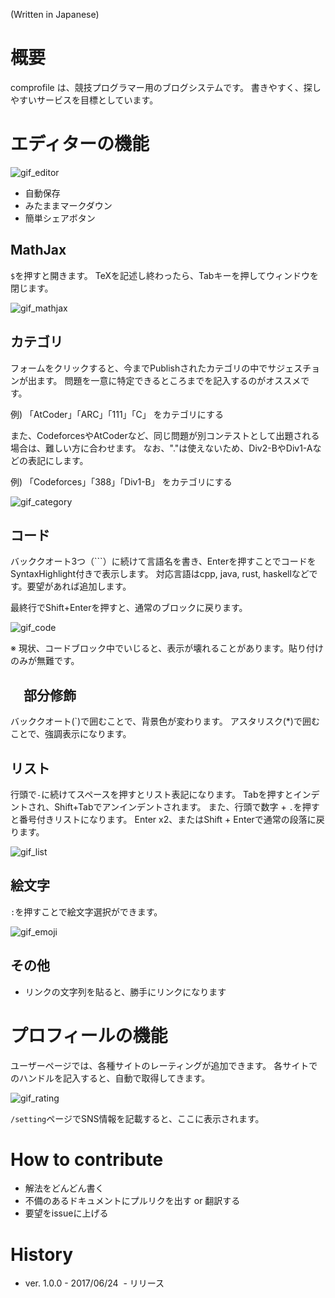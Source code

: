 (Written in Japanese)

# 概要
comprofile は、競技プログラマー用のブログシステムです。
書きやすく、探しやすいサービスを目標としています。

# エディターの機能

![gif_editor](https://user-images.githubusercontent.com/1843532/27494519-37d6555e-5889-11e7-8c3b-7808e72f2ae6.gif)

- 自動保存
- みたままマークダウン
- 簡単シェアボタン

## MathJax

`$`を押すと開きます。
TeXを記述し終わったら、Tabキーを押してウィンドウを閉じます。

![gif_mathjax](https://user-images.githubusercontent.com/1843532/27433392-7fef8004-578f-11e7-8f8c-47f395f97142.gif)

## カテゴリ

フォームをクリックすると、今までPublishされたカテゴリの中でサジェスチョンが出ます。
問題を一意に特定できるところまでを記入するのがオススメです。

例) 「AtCoder」「ARC」「111」「C」 をカテゴリにする

また、CodeforcesやAtCoderなど、同じ問題が別コンテストとして出題される場合は、難しい方に合わせます。
なお、"."は使えないため、Div2-BやDiv1-Aなどの表記にします。

例) 「Codeforces」「388」「Div1-B」 をカテゴリにする

![gif_category](https://user-images.githubusercontent.com/1843532/27433391-7fed4442-578f-11e7-90d4-4ab90da566a9.gif)

## コード

バッククオート3つ（```）に続けて言語名を書き、Enterを押すことでコードをSyntaxHighlight付きで表示します。
対応言語はcpp, java, rust, haskellなどです。要望があれば追加します。

最終行でShift+Enterを押すと、通常のブロックに戻ります。

![gif_code](https://user-images.githubusercontent.com/1843532/27433393-7ff02d9c-578f-11e7-80f7-5d59d137fde5.gif)

※ 現状、コードブロック中でいじると、表示が壊れることがあります。貼り付けのみが無難です。

## 　部分修飾

バッククオート(`)で囲むことで、背景色が変わります。
アスタリスク(*)で囲むことで、強調表示になります。

## リスト

行頭で`-`に続けてスペースを押すとリスト表記になります。
Tabを押すとインデントされ、Shift+Tabでアンインデントされます。
また、行頭で数字 + `.`を押すと番号付きリストになります。
Enter x2、またはShift + Enterで通常の段落に戻ります。

![gif_list](https://user-images.githubusercontent.com/1843532/27433394-7ff08454-578f-11e7-95e6-4918813cda64.gif)

## 絵文字

`:`を押すことで絵文字選択ができます。

![gif_emoji](https://user-images.githubusercontent.com/1843532/27434126-845af4ea-5792-11e7-9317-8f7a7a2661ae.gif)

## その他

- リンクの文字列を貼ると、勝手にリンクになります

# プロフィールの機能

ユーザーページでは、各種サイトのレーティングが追加できます。
各サイトでのハンドルを記入すると、自動で取得してきます。

![gif_rating](https://user-images.githubusercontent.com/1843532/27434638-62ba52ca-5794-11e7-9c34-efa271b11748.gif)

`/setting`ページでSNS情報を記載すると、ここに表示されます。


# How to contribute

- 解法をどんどん書く
- 不備のあるドキュメントにプルリクを出す or 翻訳する
- 要望をissueに上げる

# History

- ver. 1.0.0 - 2017/06/24
  - リリース
